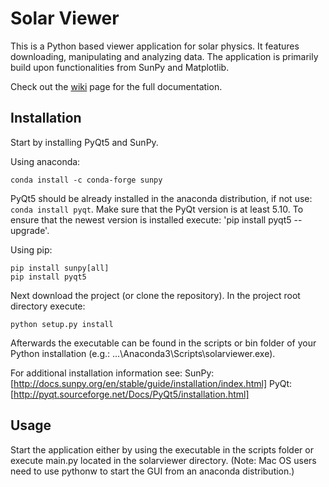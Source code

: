 # Solar Viewer

This is a Python based viewer application for solar physics.
It features downloading, manipulating and analyzing data. The application is primarily build upon functionalities from SunPy and Matplotlib.

Check out the [wiki](/wiki) page for the full documentation.

Installation
------------
Start by installing PyQt5 and SunPy.

Using anaconda:
```
conda install -c conda-forge sunpy
```
PyQt5 should be already installed in the anaconda distribution, if not use: `conda install pyqt`.
Make sure that the PyQt version is at least 5.10. To ensure that the newest version is installed execute: 'pip install pyqt5 --upgrade'.

Using pip:
``` 
pip install sunpy[all]
pip install pyqt5
```

Next download the project (or clone the repository).
In the project root directory execute:
```
python setup.py install
```

Afterwards the executable can be found in the scripts or bin folder of your Python installation (e.g.: ...\Anaconda3\Scripts\solarviewer.exe).

For additional installation information see:
SunPy: [http://docs.sunpy.org/en/stable/guide/installation/index.html]
PyQt: [http://pyqt.sourceforge.net/Docs/PyQt5/installation.html]

Usage
------------

Start the application either by using the executable in the scripts folder or execute main.py located in the solarviewer directory.
(Note: Mac OS users need to use pythonw to start the GUI from an anaconda distribution.)